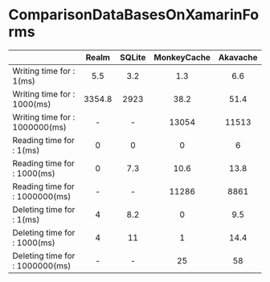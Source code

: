 # ComparisonDataBasesOnXamarinForms
|      | Realm      |SQLite  |MonkeyCache|Akavache |
| ---- |:--------------:| :-----:| :--------:| :------:| 
| Writing time for : 1(ms) |5.5|3.2|1.3|6.6|
| Writing time for : 1000(ms) |3354.8|2923|38.2|51.4|
| Writing time for : 1000000(ms) |-|-|13054|11513|
| Reading time for : 1(ms) |0|0|0|6|
| Reading time for : 1000(ms) |0|7.3|10.6|13.8|
| Reading time for : 1000000(ms) |-|-|11286|8861|
| Deleting time for : 1(ms) |4|8.2|0|9.5|
| Deleting time for : 1000(ms) |4|11|1|14.4|
| Deleting time for : 1000000(ms) |-|-|25|58|
